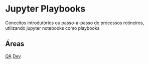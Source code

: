 # Jupyter Playbooks

Conceitos introdutórios ou passo-a-passo de processos rotineiros, utilizando jupyter notebooks como playbooks

## Áreas

[QA](/QA/README.md)
[Dev](/Dev/README.md)